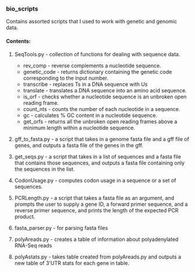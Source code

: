### bio_scripts

Contains assorted scripts that I used to work with genetic and genomic data.


#### Contents:

1. SeqTools.py - collection of functions for dealing with sequence data.
    - rev_comp - reverse complements a nucleotide sequence.
    - genetic_code - returns dictionary containing the genetic code corresponding to the input number.
    - transcribe - replaces Ts in a DNA sequence with Us
    - translate - translates a DNA sequence into an amino acid sequence.
    - is_orf - checks whether a nucleotide sequence is an unbroken open reading frame.
    - count_nts - counts the number of each nucleotide in a sequence.
    - gc - calculates % GC content in a nucleotide sequence.
    - get_orfs - returns all the unbroken open reading frames above a minimum length within a nucleotide sequence.

2. gff_to_fasta.py - a script that takes in a genome fasta file and a gff file of genes, and outputs a fasta file of the genes in the gff.

3. get_seqs.py - a script that takes in a list of sequences and a fasta file that contains those sequences, and outputs a fasta file containing only the sequences in the list.

4. CodonUsage.py - computes codon usage in a sequence or a set of sequences.

5. PCRLength.py - a script that takes a fasta file as an argument, and prompts the user to supply a gene ID, a forward primer sequence, and a reverse primer sequence, and prints the length of the expected PCR product.

6. fasta_parser.py - for parsing fasta files

7. polyAreads.py - creates a table of information about polyadenylated RNA-Seq reads

8. polyAstats.py - takes table created from polyAreads.py and outputs a new table of 3'UTR stats for each gene in table.
